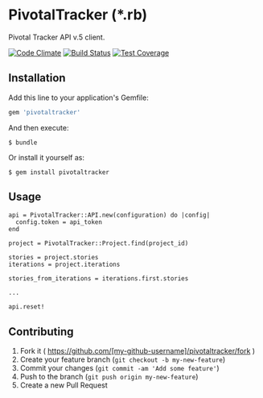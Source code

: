 # PivotalTracker (*.rb)

Pivotal Tracker API v.5 client.

[![Code
Climate](https://codeclimate.com/github/guiman/pivotaltracker/badges/gpa.svg)](https://codeclimate.com/github/guiman/pivotaltracker)
[![Build
Status](https://travis-ci.org/guiman/pivotaltracker.svg)](https://travis-ci.org/guiman/pivotaltracker)
[![Test
Coverage](https://codeclimate.com/github/guiman/pivotaltracker/badges/coverage.svg)](https://codeclimate.com/github/guiman/pivotaltracker)

## Installation

Add this line to your application's Gemfile:

```ruby
gem 'pivotaltracker'
```

And then execute:

    $ bundle

Or install it yourself as:

    $ gem install pivotaltracker

## Usage

```
api = PivotalTracker::API.new(configuration) do |config|
  config.token = api_token
end

project = PivotalTracker::Project.find(project_id)

stories = project.stories
iterations = project.iterations

stories_from_iterations = iterations.first.stories

...

api.reset!
```

## Contributing

1. Fork it ( https://github.com/[my-github-username]/pivotaltracker/fork )
2. Create your feature branch (`git checkout -b my-new-feature`)
3. Commit your changes (`git commit -am 'Add some feature'`)
4. Push to the branch (`git push origin my-new-feature`)
5. Create a new Pull Request
